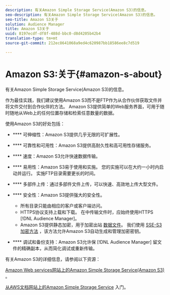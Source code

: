 ```yaml
---
description: 有关Amazon Simple Storage Service(Amazon S3)的信息。
seo-description: 有关Amazon Simple Storage Service(Amazon S3)的信息。
seo-title: Amazon S3关于
solution: Audience Manager
title: Amazon S3关于
uuid: 8197ecdf-df8f-488d-bbc0-d8d4205b42b4
translation-type: tm+mt
source-git-commit: 212ec8641068a9ed4c620987bb18586ee8c7d519

---
```



# Amazon S3:关于{#amazon-s-about}

有关Amazon Simple Storage Service(Amazon S3)的信息。

作为最佳实践，我们建议使用Amazon S3而不是FTP作为从合作伙伴获取文件并将文件交付到合作伙伴的方法。 Amazon S3提供简单的Web服务界面，可用于随时随地从Web上的任何位置存储和检索任意数量的数据。

使用Amazon S3的好处包括：

* **** 可伸缩性：Amazon S3提供几乎无限的可扩展性。
* **** 可靠性和可用性：Amazon S3提供高耐久性和高可用性存储服务。
* **** 速度：Amazon S3允许快速数据传输。
* **** 易用性：Amazon S3易于使用和实施。 您的实施可以在大约一小时内启动并运行。 实施FTP目录需要更长的时间。
* **** 多部件上传：通过多部件文件上传，可以快速、高效地上传大型文件。
* **** 安全性：Amazon S3提供强大的安全性。

   * 所有目录只能由相应的客户或客户端访问。
   * HTTPS协议支持上载和下载。 在中传输文件时，应始终使用HTTPS [!DNL Audience Manager]。
   * Amazon S3提供静态加密，用于加密出站 [数据文件](../integration/receiving-audience-data/batch-outbound-transfers/outbound-file-name-contents.md)。 我们使用 [SSE-S3加密方法](https://docs.aws.amazon.com/AmazonS3/latest/dev/serv-side-encryption.html) ，该方法允许Amazon S3自动生成和管理加密密钥。

* **** 调试和备份支持：Amazon S3允许保 [!DNL Audience Manager] 留文件的精确副本，从而简化调试或重新传输。

有关Amazon S3的详细信息，请参阅以下资源：

[Amazon Web services网站上的Amazon Simple Storage Service(Amazon S3)](https://aws.amazon.com/s3/) 。

[从AWS文档网站上的Amazon Simple Storage Service](https://docs.aws.amazon.com/AmazonS3/latest/gsg/GetStartedWithS3.html) 入门。
